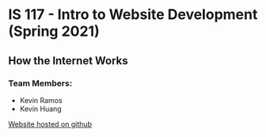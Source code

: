 # IS 117 - Intro to Website Development (Spring 2021)

## How the Internet Works

### Team Members: 
- Kevin Ramos
- Kevin Huang

[Website hosted on github](https://kevnramos.github.io/HistoryofTheInternet/)


